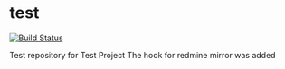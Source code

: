 test
====

[![Build Status](https://travis-ci.org/orrrg/test.svg?branch=branch)](https://travis-ci.org/orrrg/test/)

Test repository for Test Project
The hook for redmine mirror was added


